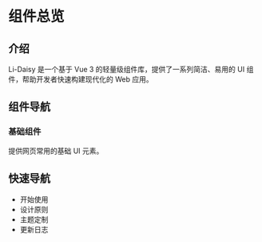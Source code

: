 # 组件总览

## 介绍

Li-Daisy 是一个基于 Vue 3 的轻量级组件库，提供了一系列简洁、易用的 UI 组件，帮助开发者快速构建现代化的 Web 应用。

## 组件导航

### 基础组件

提供网页常用的基础 UI 元素。

<ComponentGrid :componentList="[
  {
    img: 'https://picsum.photos/600/600',
    url: '/components/avatar',
    title: 'Avatar头像',
    details: '用于在界面中显示的缩略图'
  },
  {
    img: 'https://picsum.photos/600/600',
    url: '/components/collapse',
    title: 'Collapse折叠面板', 
    details: '用于展示和隐藏信息'
  },
  {
    img: 'https://picsum.photos/600/600',
    url: '/components/drawer',
    title: 'Drawer抽屉', 
    details: '用于显示/隐藏页面左侧或右侧的侧边栏'
  },
  {
    img: 'https://picsum.photos/600/600',
    url: '/components/modal',
    title: 'Modal对话框', 
    details: '用于点击按钮时显示对话框'
  },
    {     
    img: 'https://picsum.photos/600/600',
    url: '/components/paging',
    title: 'Paging分页', 
    details: '用于切换不同主题'
  },
  {
    img: 'https://picsum.photos/600/600',
    url: '/components/themeController',
    title: 'ThemeController主题控制器', 
    details: '用于切换不同主题'
  }
]" />

## 快速导航

- 开始使用
- 设计原则
- 主题定制
- 更新日志
